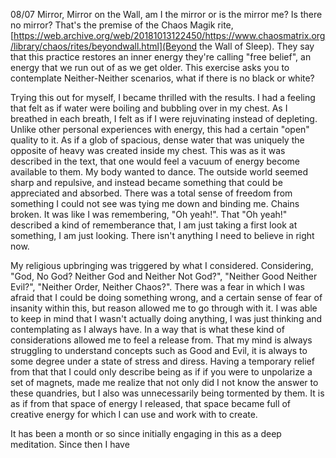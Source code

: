 08/07
Mirror, Mirror on the Wall, am I the mirror or is the mirror me? Is there no mirror?
That's the premise of the Chaos Magik rite, [https://web.archive.org/web/20181013122450/https://www.chaosmatrix.org/library/chaos/rites/beyondwall.html](Beyond the Wall of Sleep). They say that this practice restores an inner energy they're calling "free belief", an energy that we run out of as we get older. This exercise asks you to contemplate Neither-Neither scenarios, what if there is no black or white?

Trying this out for myself, I became thrilled with the results. I had a feeling that felt as if water were boiling and bubbling over in my chest. As I breathed in each breath, I felt as if I were rejuvinating instead of depleting. Unlike other personal experiences with energy, this had a certain "open" quality to it. As if a glob of spacious, dense water that was uniquely the opposite of heavy was created inside my chest. This was as it was described in the text, that one would feel a vacuum of energy become available to them.
My body wanted  to dance. The outside world seemed sharp and repulsive, and instead became something that could be appreciated and absorbed. There was a  total sense of freedom from something I could not see was tying me down and binding me. Chains broken. It was like I was remembering, "Oh yeah!". That "Oh yeah!" described a kind of rememberance that, I am just taking a first look at something, I am just looking. There isn't anything I need to believe in right now.

My religious upbringing was triggered by what I considered. Considering, "God, No God? Neither God and Neither Not God?", "Neither Good Neither Evil?", "Neither Order, Neither Chaos?". There was a fear in which I was afraid that I could be doing something wrong, and a certain sense of fear of insanity within this, but reason allowed me to go through with it. I was able to keep in mind that I wasn't actually doing anything, I was just thinking and contemplating as I always have. In a way that is what these kind of considerations allowed me to feel a release from. That my mind is always struggling to understand concepts such as Good and Evil, it is always to some degree under a state of stress and diress. Having a temporary relief from that that I could only describe being as if if you were to unpolarize a set of magnets, made me realize that not only did I not know the answer to these quandries, but I also was unnecessarily being tormented by them. It is as if from that space of energy I released, that space became full of creative energy for which I can use and work with to create. 

It has been a month or so since initially engaging in this as a deep meditation. Since then I have
